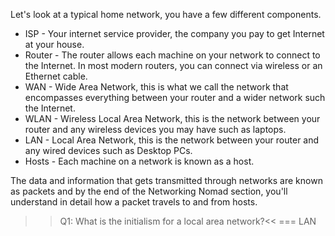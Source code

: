 Let's look at a typical home network, you have a few different components. 

* ISP - Your internet service provider, the company you pay to get Internet at your house.
* Router - The router allows each machine on your network to connect to the Internet. In most modern routers, you can connect via wireless or an Ethernet cable.
* WAN - Wide Area Network, this is what we call the network that encompasses everything between your router and a wider network such the Internet.
* WLAN - Wireless Local Area Network, this is the network between your router and any wireless devices you may have such as laptops.
* LAN - Local Area Network, this is the network between your router and any wired devices such as Desktop PCs.
* Hosts - Each machine on a network is known as a host.

The data and information that gets transmitted through networks are known as packets and by the end of the Networking Nomad section, you'll understand in detail how a packet travels to and from hosts.

>>Q1: What is the initialism for a local area network?<<
=== LAN
